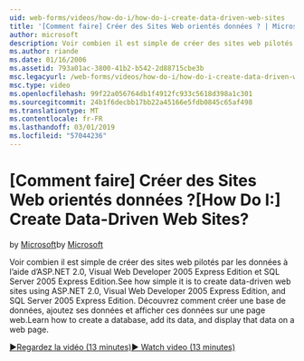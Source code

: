 ```yaml
---
uid: web-forms/videos/how-do-i/how-do-i-create-data-driven-web-sites
title: '[Comment faire] Créer des Sites Web orientés données ? | Microsoft Docs'
author: microsoft
description: Voir combien il est simple de créer des sites web pilotés par les données à l’aide d’ASP.NET 2.0, Visual Web Developer 2005 Express Edition et SQL Server 2005 Express Edition. En savoir plus...
ms.author: riande
ms.date: 01/16/2006
ms.assetid: 793a01ac-3800-41b2-b542-2d88715cbe3b
msc.legacyurl: /web-forms/videos/how-do-i/how-do-i-create-data-driven-web-sites
msc.type: video
ms.openlocfilehash: 99f22a056764db1f4912fc933c5618d398a1c301
ms.sourcegitcommit: 24b1f6decbb17bb22a45166e5fdb0845c65af498
ms.translationtype: MT
ms.contentlocale: fr-FR
ms.lasthandoff: 03/01/2019
ms.locfileid: "57044236"
---
```

<a name="how-do-i-create-data-driven-web-sites"></a><span data-ttu-id="4e997-105">[Comment faire] Créer des Sites Web orientés données ?</span><span class="sxs-lookup"><span data-stu-id="4e997-105">[How Do I:] Create Data-Driven Web Sites?</span></span>
====================
<span data-ttu-id="4e997-106">by [Microsoft](https://github.com/microsoft)</span><span class="sxs-lookup"><span data-stu-id="4e997-106">by [Microsoft](https://github.com/microsoft)</span></span>

<span data-ttu-id="4e997-107">Voir combien il est simple de créer des sites web pilotés par les données à l’aide d’ASP.NET 2.0, Visual Web Developer 2005 Express Edition et SQL Server 2005 Express Edition.</span><span class="sxs-lookup"><span data-stu-id="4e997-107">See how simple it is to create data-driven web sites using ASP.NET 2.0, Visual Web Developer 2005 Express Edition, and SQL Server 2005 Express Edition.</span></span> <span data-ttu-id="4e997-108">Découvrez comment créer une base de données, ajoutez ses données et afficher ces données sur une page web.</span><span class="sxs-lookup"><span data-stu-id="4e997-108">Learn how to create a database, add its data, and display that data on a web page.</span></span>

[<span data-ttu-id="4e997-109">&#9654;Regardez la vidéo (13 minutes)</span><span class="sxs-lookup"><span data-stu-id="4e997-109">&#9654; Watch video (13 minutes)</span></span>](https://channel9.msdn.com/Blogs/ASP-NET-Site-Videos/how-do-i-create-data-driven-web-sites)
